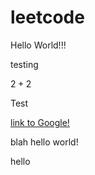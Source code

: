 # leetcode

Hello World!!!

testing

$2 + 2$

Test

[link to Google!](http://google.com)

blah hello world!

hello
